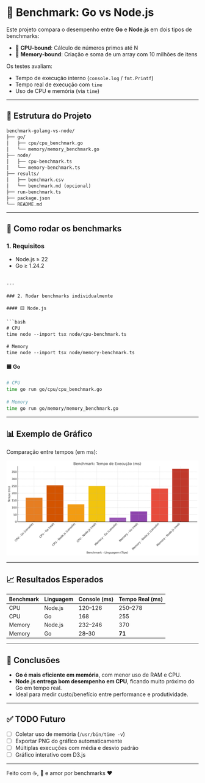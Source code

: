 # 🧪 Benchmark: Go vs Node.js

Este projeto compara o desempenho entre **Go** e **Node.js** em dois tipos de benchmarks:

- 🧠 **CPU-bound**: Cálculo de números primos até N
- 🧠 **Memory-bound**: Criação e soma de um array com 10 milhões de itens

Os testes avaliam:

- Tempo de execução interno (`console.log` / `fmt.Printf`)
- Tempo real de execução com `time`
- Uso de CPU e memória (via `time`)

---

## 📁 Estrutura do Projeto

```
benchmark-golang-vs-node/
├── go/
│   ├── cpu/cpu_benchmark.go
│   └── memory/memory_benchmark.go
├── node/
│   ├── cpu-benchmark.ts
│   └── memory-benchmark.ts
├── results/
│   ├── benchmark.csv
│   └── benchmark.md (opcional)
├── run-benchmark.ts
├── package.json
└── README.md
```

---

## 🚀 Como rodar os benchmarks

### 1. Requisitos

- Node.js ≥ 22
- Go ≥ 1.24.2

````

---

### 2. Rodar benchmarks individualmente

#### 🟨 Node.js

```bash
# CPU
time node --import tsx node/cpu-benchmark.ts

# Memory
time node --import tsx node/memory-benchmark.ts
````

#### 🟦 Go

```bash
# CPU
time go run go/cpu/cpu_benchmark.go

# Memory
time go run go/memory/memory_benchmark.go
```

---

## 📊 Exemplo de Gráfico

Comparação entre tempos (em ms):

![benchmark-chart](./imgs/output.png)

---

## 📈 Resultados Esperados

| Benchmark | Linguagem | Console (ms) | Tempo Real (ms) |
| --------- | --------- | ------------ | --------------- |
| CPU       | Node.js   | 120–126      | 250–278         |
| CPU       | Go        | 168          | 255             |
| Memory    | Node.js   | 232–246      | 370             |
| Memory    | Go        | 28–30        | **71**          |

---

## 🧠 Conclusões

- **Go é mais eficiente em memória**, com menor uso de RAM e CPU.
- **Node.js entrega bom desempenho em CPU**, ficando muito próximo do Go em tempo real.
- Ideal para medir custo/benefício entre performance e produtividade.

---

## ✅ TODO Futuro

- [ ] Coletar uso de memória (`/usr/bin/time -v`)
- [ ] Exportar PNG do gráfico automaticamente
- [ ] Múltiplas execuções com média e desvio padrão
- [ ] Gráfico interativo com D3.js

---

Feito com ☕, 🧠 e amor por benchmarks ❤️
